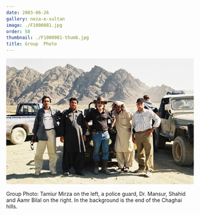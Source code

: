 ```yaml
---
date: 2003-06-26
gallery: neza-e-sultan
image: ./F1000081.jpg
order: 58
thumbnail: ./F1000081-thumb.jpg
title: Group  Photo
---
```


![Group  Photo](./F1000081.jpg)

Group Photo: Tamiur Mirza on the left, a police guard, Dr. Mansur, Shahid and Aamr Bilal on the right. In the background is the end of the Chaghai hills.
